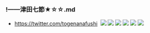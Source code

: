 ### !——津田七節★☆☆.md
- https://twitter.com/togenanafushi
![]()
![](https://pbs.twimg.com/media/EFUj2JoU4AIjbj0?format=jpg&name=4096x4096)
![](https://pbs.twimg.com/media/EFUj2JnVUAE9D78?format=jpg&name=4096x4096)
![](https://pbs.twimg.com/media/EFUj2JpVAAIL1ho?format=jpg&name=4096x4096)
![](https://pbs.twimg.com/media/EEmKSLiU0AArFw6?format=jpg&name=4096x4096)
![](https://pbs.twimg.com/media/EEmKSLkUcAUEkAb?format=jpg&name=4096x4096)
![](https://pbs.twimg.com/media/ED1M_evUUAAwuFk?format=jpg&name=4096x4096)
